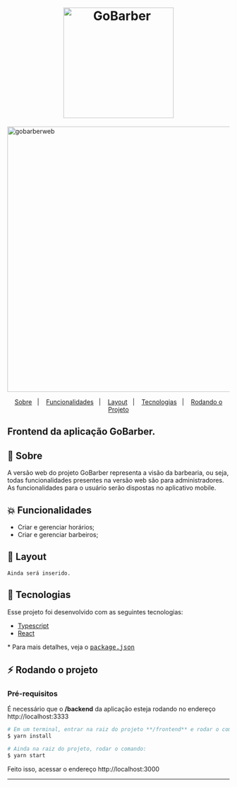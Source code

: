 <h1 align="center">
    <img alt="GoBarber" title="#delicinha" src="https://user-images.githubusercontent.com/11545976/81596075-d6213000-9399-11ea-97b2-eba1a4108788.png" width="250px" />
</h1>

<img alt="gobarberweb" title="delicinha" src="https://camo.githubusercontent.com/ecf882166005e8529332849c79651571dd4113c2b5c27ad32af2010b8712acec/68747470733a2f2f692e6962622e636f2f783244446d63372f4b6170747572652d323032302d30352d30362d61742d32312d32352d32362d74696a6e6c352e676966" width="600px" />

<p align="center">
  <a href="#rocket-sobre">Sobre</a>&nbsp;&nbsp;&nbsp;|&nbsp;&nbsp;&nbsp;
  <a href="#collision-funcionalidades">Funcionalidades</a>&nbsp;&nbsp;&nbsp;|&nbsp;&nbsp;&nbsp;
  <a href="#-layout">Layout</a>&nbsp;&nbsp;&nbsp;|&nbsp;&nbsp;&nbsp;
  <a href="#rocket-tecnologias">Tecnologias</a>&nbsp;&nbsp;&nbsp;|&nbsp;&nbsp;&nbsp;
  <a href="#zap-rodando-o-projeto">Rodando o Projeto</a>
</p>

<h2>
<strong>Frontend</strong> da aplicação GoBarber.
</h2>

## 🚀 Sobre

A versão web do projeto GoBarber representa a visão da barbearia, ou seja, todas funcionalidades presentes na versão web são para administradores. As funcionalidades para o usuário serão dispostas no aplicativo mobile.

## :collision: Funcionalidades

- Criar e gerenciar horários;
- Criar e gerenciar barbeiros;

## 🎨 Layout

```
Ainda será inserido.
```

## :rocket: Tecnologias

Esse projeto foi desenvolvido com as seguintes tecnologias:

- [Typescript](https://www.typescriptlang.org/)
- [React](https://reactnative.dev/)

\* Para mais detalhes, veja o <kbd>[package.json](./package.json)</kbd>

## :zap: Rodando o projeto

### Pré-requisitos

É necessário que o **/backend** da aplicação esteja rodando no endereço http://localhost:3333

```bash
# Em um terminal, entrar na raiz do projeto **/frontend** e rodar o comando:
$ yarn install

# Ainda na raiz do projeto, rodar o comando:
$ yarn start
```

Feito isso, acessar o endereço http://localhost:3000

---
